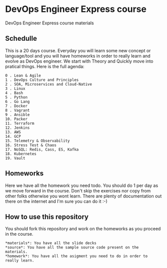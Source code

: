 # DevOps Engineer Express course

DevOps Engineer Express course materials

## Schedulle 

This is a 20 days course. Everyday you will learn some new concept or language/tool and you will have homeworks in order to really learn and evolve as DevOps engineer. We start with Theory and Quickly move into pratical things. Here is the full agenda:

```
0 . Lean & Agile
1 . DevOps Culture and Principles
2 . SOA, Microservices and Cloud-Native
3 . Linux
4 . Bash
5 . Python
6 . Go Lang
7 . Docker
8 . Vagrant
9 . Ansible
10. Packer
11. Terraform
12. Jenkins
13. AWS
14. GCP
15. Telemetry & Observability
16. Stress Test & Chaos
17. NoSQL: Redis, Cass, ES, Kafka
18. Kubernetes
19. Vault
```

## Homeworks

Here we have all the homework you need todo. You should do 1 per day as we move forward in the course. Don't skip the exercises nor copy from other folks otherwise you wont learn. There are plenty of documentation out there on the internet and I'm sure you can do it :-)

## How to use this repository

You should fork this repository and work on the homeworks as you proceed in the course.

```
*materials*: You have all the slide decks
*source*: You have all the sample source code present on the materials.
*homework*: You have all the asigment you need to do in order to really learn.
```
